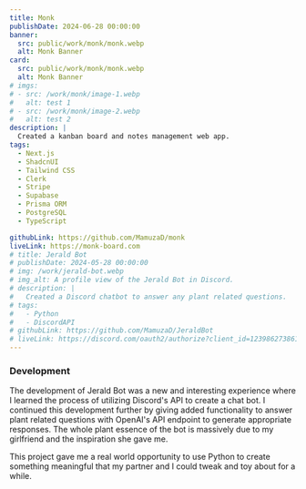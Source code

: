 ```yaml
---
title: Monk
publishDate: 2024-06-28 00:00:00
banner:
  src: public/work/monk/monk.webp
  alt: Monk Banner
card:
  src: public/work/monk/monk.webp
  alt: Monk Banner
# imgs:
# - src: /work/monk/image-1.webp
#   alt: test 1
# - src: /work/monk/image-2.webp
#   alt: test 2
description: |
  Created a kanban board and notes management web app.
tags:
  - Next.js
  - ShadcnUI
  - Tailwind CSS
  - Clerk
  - Stripe
  - Supabase
  - Prisma ORM
  - PostgreSQL
  - TypeScript

githubLink: https://github.com/MamuzaD/monk
liveLink: https://monk-board.com
# title: Jerald Bot
# publishDate: 2024-05-28 00:00:00
# img: /work/jerald-bot.webp
# img_alt: A profile view of the Jerald Bot in Discord.
# description: |
#   Created a Discord chatbot to answer any plant related questions.
# tags:
#   - Python
#   - DiscordAPI
# githubLink: https://github.com/MamuzaD/JeraldBot
# liveLink: https://discord.com/oauth2/authorize?client_id=1239862738612785182&permissions=137439464512&scope=bot
---
```


### Development

The development of Jerald Bot was a new and interesting experience where I learned the process of utilizing Discord's API to create a chat bot. I continued this development further by giving added functionality to answer plant related questions with OpenAI's API endpoint to generate appropriate responses. The whole plant essence of the bot is massively due to my girlfriend and the inspiration she gave me.

This project gave me a real world opportunity to use Python to create something meaningful that my partner and I could tweak and toy about for a while.
